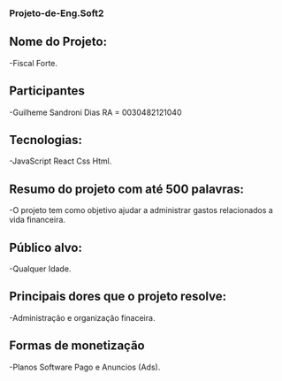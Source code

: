 ### Projeto-de-Eng.Soft2

## Nome do Projeto:
   -Fiscal Forte.
  
## Participantes
  -Guilheme Sandroni Dias RA = 0030482121040
  
## Tecnologias:
  -JavaScript React Css Html.
  
## Resumo do projeto com até 500 palavras:
 -O projeto tem como objetivo ajudar  a administrar gastos relacionados a vida financeira.
 
## Público alvo:
 -Qualquer Idade.
  
## Principais dores que o projeto resolve:
  -Administração e organização finaceira.
  
## Formas de monetização
  -Planos Software Pago e Anuncios (Ads).

